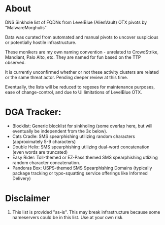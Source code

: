 # About
DNS Sinkhole list of FQDNs from LevelBlue (AlienVault) OTX pivots by "MalwareMorghulis"

Data was curated from automated and manual pivots to uncover suspicious or potentially hostile infrastructure.

These monikers are my own naming convention - unrelated to CrowdStrike, Mandiant, Palo Alto, etc. They are named for fun based on the TTP observed.

It is currently unconfirmed whether or not these activity clusters are related or the same threat actor. Pending deeper review at this time.

Eventually, the lists will be reduced to regexes for maintenance purposes, ease of change-control, and due to UI limitations of LevelBlue OTX.

# DGA Tracker:
- Blocklist: Generic blocklist for sinkholing (some overlap here, but will eventually be independent from the 3x below).
- Cats Cradle: SMS spearphishing utilizing random characters (approximately 5-9 characters)
- Double Helix: SMS spearphishing utilizing dual-word concatenation (even words are truncated)
- Easy Rider: Toll-themed or EZ-Pass themed SMS spearphishing utlizing random character concatenation.
- Pandoras Box: USPS-themed SMS Spearphishing Domains (typically package tracking or typo-squatting service offerings like Informed Delivery)

# Disclaimer
1) This list is provided "as-is". This may break infrastructure because some nameservers could be in this list. Use at your own risk.
